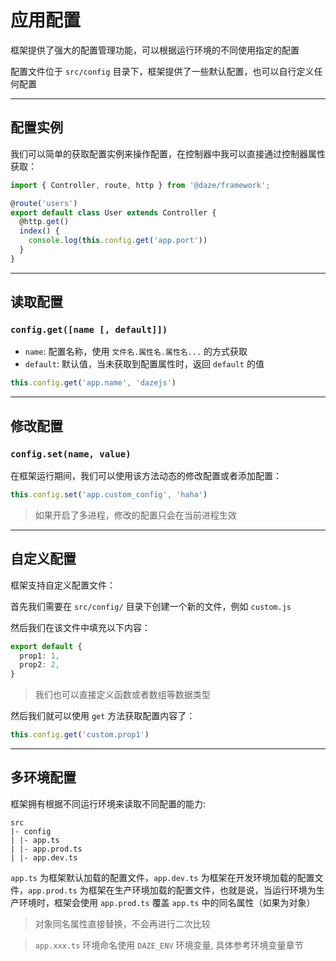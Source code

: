 # 应用配置

框架提供了强大的配置管理功能，可以根据运行环境的不同使用指定的配置

配置文件位于 `src/config` 目录下，框架提供了一些默认配置，也可以自行定义任何配置

---

## 配置实例

我们可以简单的获取配置实例来操作配置，在控制器中我可以直接通过控制器属性获取：

```ts {7}
import { Controller, route, http } from '@daze/framework';

@route('users')
export default class User extends Controller {
  @http.get()
  index() {
    console.log(this.config.get('app.port'))
  }
}
```

---

## 读取配置

### `config.get([name [, default]])`
- `name`: 配置名称，使用 `文件名.属性名.属性名...` 的方式获取
- `default`: 默认值，当未获取到配置属性时，返回 `default` 的值

```js
this.config.get('app.name', 'dazejs')
```

---

## 修改配置

### `config.set(name, value)`

在框架运行期间，我们可以使用该方法动态的修改配置或者添加配置：
```js
this.config.set('app.custom_config', 'haha')
```

> 如果开启了多进程，修改的配置只会在当前进程生效

--- 

## 自定义配置

框架支持自定义配置文件：

首先我们需要在 `src/config/` 目录下创建一个新的文件，例如 `custom.js`

然后我们在该文件中填充以下内容：

```ts
export default {
  prop1: 1,
  prop2: 2,
}
```

> 我们也可以直接定义函数或者数组等数据类型

然后我们就可以使用 `get` 方法获取配置内容了：

```js
this.config.get('custom.prop1')
```

---

## 多环境配置

框架拥有根据不同运行环境来读取不同配置的能力:

```text
src
|- config
| |- app.ts  
| |- app.prod.ts
| |- app.dev.ts
```

`app.ts` 为框架默认加载的配置文件，`app.dev.ts` 为框架在开发环境加载的配置文件，`app.prod.ts` 为框架在生产环境加载的配置文件，也就是说，当运行环境为生产环境时，框架会使用 `app.prod.ts` 覆盖 `app.ts` 中的同名属性（如果为对象）

> 对象同名属性直接替换，不会再进行二次比较

> `app.xxx.ts` 环境命名使用 `DAZE_ENV` 环境变量, 具体参考环境变量章节